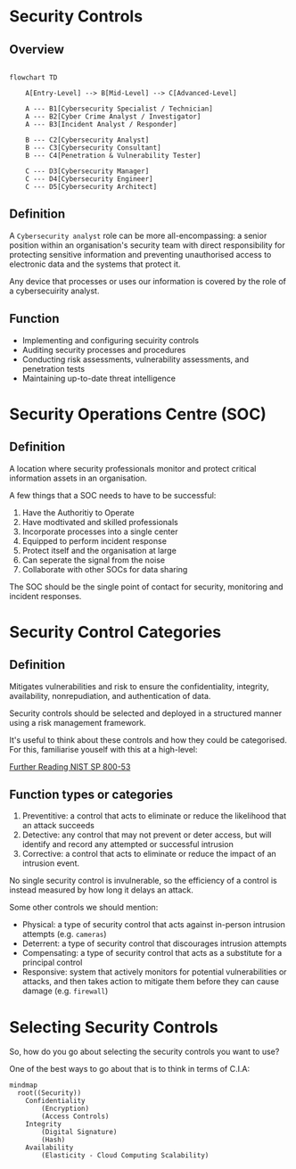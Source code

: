 # Security Controls

## Overview

```mermaid

flowchart TD

    A[Entry-Level] --> B[Mid-Level] --> C[Advanced-Level]
    
    A --- B1[Cybersecurity Specialist / Technician]
    A --- B2[Cyber Crime Analyst / Investigator]
    A --- B3[Incident Analyst / Responder]

    B --- C2[Cybersecurity Analyst]
    B --- C3[Cybersecurity Consultant]
    B --- C4[Penetration & Vulnerability Tester]

    C --- D3[Cybersecurity Manager]
    C --- D4[Cybersecurity Engineer]
    C --- D5[Cybersecurity Architect]

```

## Definition

A `Cybersecurity analyst` role can be more all-encompassing: a senior position within an organisation's security team with direct responsibility for protecting sensitive information and preventing unauthorised access to electronic data and the systems that protect it.

Any device that processes or uses our information is covered by the role of a cybersecuirity analyst.

## Function

* Implementing and configuring secuirity controls
* Auditing security processes and procedures
* Conducting risk assessments, vulnerability assessments, and penetration tests
* Maintaining up-to-date threat intelligence

# Security Operations Centre (SOC)

## Definition

A location where security professionals monitor and protect critical information assets in an organisation.

A few things that a SOC needs to have to be successful:

1. Have the Authoritiy to Operate
2. Have modtivated and skilled professionals
3. Incorporate processes into a single center
4. Equipped to perform incident response
5. Protect itself and the organisation at large
6. Can seperate the signal from the noise
7. Collaborate with other SOCs for data sharing

The SOC should be the single point of contact for security, monitoring and incident responses.

# Security Control Categories

## Definition

Mitigates vulnerabilities and risk to ensure the confidentiality, integrity, availability, nonrepudiation, and authentication of data.

Security controls should be selected and deployed in a structured manner using a risk management framework.

It's useful to think about these controls and how they could be categorised. For this, familiarise youself with this at a high-level:

[Further Reading NIST SP 800-53](https://csrc.nist.gov/pubs/sp/800/53/r5/upd1/final)

## Function types or categories

1. Preventitive: a control that acts to eliminate or reduce the likelihood that an attack succeeds
2. Detective: any control that may not prevent or deter access, but will identify and record any attempted or successful intrusion
3. Corrective: a control that acts to eliminate or reduce the impact of an intrusion event.

No single security control is invulnerable, so the efficiency of a control is instead measured by how long it delays an attack.

Some other controls we should mention:

* Physical: a type of security control that acts against in-person intrusion attempts (e.g. `cameras`)
* Deterrent: a type of security control that discourages intrusion attempts
* Compensating: a type of security control that acts as a substitute for a principal control
* Responsive: system that actively monitors for potential vulnerabilities or attacks, and then takes action to mitigate them before they can cause damage (e.g. `firewall`)

# Selecting Security Controls

So, how do you go about selecting the security controls you want to use?

One of the best ways to go about that is to think in terms of C.I.A:

```mermaid
mindmap
  root((Security))
    Confidentiality
        (Encryption)
        (Access Controls)
    Integrity
        (Digital Signature)
        (Hash)
    Availability
        (Elasticity - Cloud Computing Scalability)
```